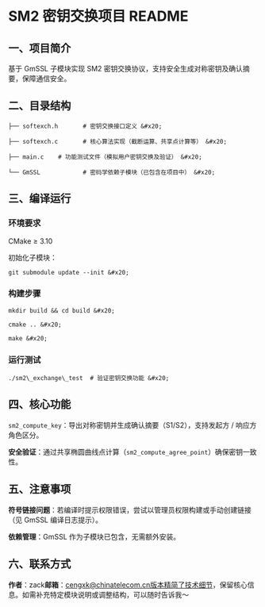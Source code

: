 <!--
 * Copyright (C) 2025 CTQ. All Rights Reserved.
 * @Author: zack
 * @Date: 2025-04-18 17:10:54
 * @Desc:  
-->
# SM2 密钥交换项目 README

## 一、项目简介

基于 GmSSL 子模块实现 SM2 密钥交换协议，支持安全生成对称密钥及确认摘要，保障通信安全。

## 二、目录结构



```
├── softexch.h       # 密钥交换接口定义 &#x20;

├── softexch.c       # 核心算法实现（截断运算、共享点计算等） &#x20;

├── main.c    # 功能测试文件（模拟用户密钥交换及验证） &#x20;

└── GmSSL            # 密码学依赖子模块（已包含在项目中） &#x20;
```

## 三、编译运行

### 环境要求

CMake ≥ 3.10

初始化子模块：



```
git submodule update --init &#x20;
```

### 构建步骤



```
mkdir build && cd build &#x20;

cmake .. &#x20;

make &#x20;
```

### 运行测试



```
./sm2\_exchange\_test  # 验证密钥交换功能 &#x20;
```

## 四、核心功能

`sm2_compute_key`：导出对称密钥并生成确认摘要（S1/S2），支持发起方 / 响应方角色区分。

**安全验证**：通过共享椭圆曲线点计算（`sm2_compute_agree_point`）确保密钥一致性。

## 五、注意事项

**符号链接问题**：若编译时提示权限错误，尝试以管理员权限构建或手动创建链接（见 GmSSL 编译日志提示）。

**依赖管理**：GmSSL 作为子模块已包含，无需额外安装。

## 六、联系方式

**作者**：zack**邮箱**：cengxk@chinatelecom.cn版本精简了技术细节，保留核心信息。如需补充特定模块说明或调整结构，可以随时告诉我～